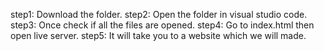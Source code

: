 step1: Download the folder. 
step2: Open the folder in visual studio code.
step3: Once check if all the files are opened.
step4: Go to index.html then open live server.
step5: It will take you to a website which we will made.
